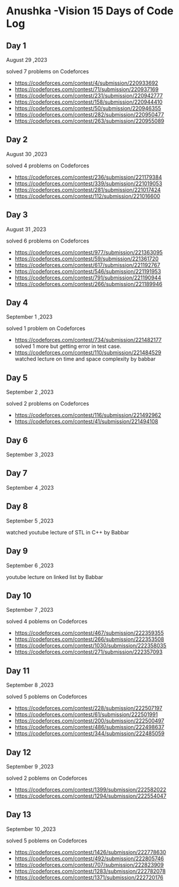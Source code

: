 # Anushka -Vision 15 Days of Code Log

## Day 1

August 29 ,2023

solved 7 problems on Codeforces
* https://codeforces.com/contest/4/submission/220933692
* https://codeforces.com/contest/71/submission/220937169
* https://codeforces.com/contest/231/submission/220942777
* https://codeforces.com/contest/158/submission/220944410
* https://codeforces.com/contest/50/submission/220946355
* https://codeforces.com/contest/282/submission/220950477
* https://codeforces.com/contest/263/submission/220955089

## Day 2

August 30 ,2023

solved 4 problems on Codeforces
* https://codeforces.com/contest/236/submission/221179384
* https://codeforces.com/contest/339/submission/221019053
* https://codeforces.com/contest/281/submission/221017424
* https://codeforces.com/contest/112/submission/221016600

## Day 3

August 31 ,2023

solved 6 problems on Codeforces
* https://codeforces.com/contest/977/submission/221363095
* https://codeforces.com/contest/59/submission/221361720
* https://codeforces.com/contest/617/submission/221192767
* https://codeforces.com/contest/546/submission/221191953
* https://codeforces.com/contest/791/submission/221190944
* https://codeforces.com/contest/266/submission/221189946

## Day 4

September 1 ,2023

solved 1 problem on Codeforces
* https://codeforces.com/contest/734/submission/221482177 <br/>
solved 1 more but getting error in test case.
* https://codeforces.com/contest/110/submission/221484529 <br/>
watched lecture on time and space complexity by babbar

## Day 5

September 2 ,2023

solved 2 problems on Codeforces
* https://codeforces.com/contest/116/submission/221492962
* https://codeforces.com/contest/41/submission/221494108

## Day 6

September 3 ,2023

## Day 7

September 4 ,2023

## Day 8

September 5 ,2023

watched youtube lecture of STL in C++ by Babbar

## Day 9

September 6 ,2023

youtube lecture on linked list by Babbar

## Day 10

September 7 ,2023

solved 4 poblems on Codeforces
* https://codeforces.com/contest/467/submission/222359355
* https://codeforces.com/contest/266/submission/222353508
* https://codeforces.com/contest/1030/submission/222358035
* https://codeforces.com/contest/271/submission/222357093

## Day 11

September 8 ,2023

solved 5 poblems on Codeforces
* https://codeforces.com/contest/228/submission/222507197
* https://codeforces.com/contest/61/submission/222501991
* https://codeforces.com/contest/200/submission/222500497
* https://codeforces.com/contest/486/submission/222498637
* https://codeforces.com/contest/344/submission/222485059

## Day 12

September 9 ,2023

solved 2 poblems on Codeforces
* https://codeforces.com/contest/1399/submission/222582022
* https://codeforces.com/contest/1294/submission/222554047

## Day 13

September 10 ,2023

solved 5 poblems on Codeforces
* https://codeforces.com/contest/1426/submission/222778630
* https://codeforces.com/contest/492/submission/222805746
* https://codeforces.com/contest/707/submission/222823909
* https://codeforces.com/contest/1283/submission/222782078
* https://codeforces.com/contest/1371/submission/222720176
